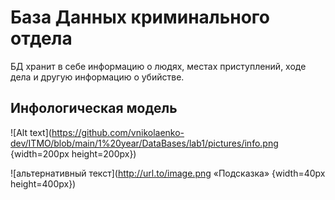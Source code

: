 # База Данных криминального отдела
БД хранит в себе информацию о людях, местах приступлений, ходе дела и другую информацию о убийстве.

## Инфологическая модель

![Alt text](https://github.com/vnikolaenko-dev/ITMO/blob/main/1%20year/DataBases/lab1/pictures/info.png {width=200px height=200px})

![альтернативный текст](http://url.to/image.png «Подсказка» {width=40px height=400px})
